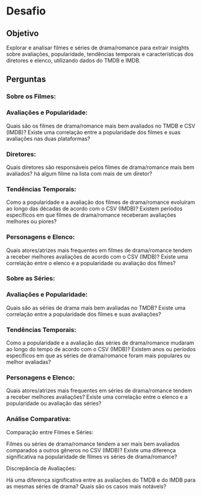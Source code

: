 # Desafio

## Objetivo

Explorar e analisar filmes e séries de drama/romance para extrair insights sobre avaliações, popularidade, tendências temporais e características dos diretores e elenco, utilizando dados do TMDB e IMDB.

## Perguntas

### Sobre os Filmes:

### Avaliações e Popularidade:
Quais são os filmes de drama/romance mais bem avaliados no TMDB e CSV (IMDB)?
Existe uma correlação entre a popularidade dos filmes e suas avaliações nas duas plataformas?

### Diretores:
Quais diretores são responsáveis pelos filmes de drama/romance mais bem avaliados? há algum filme na lista com mais de um diretor?

### Tendências Temporais:
Como a popularidade e a avaliação dos filmes de drama/romance evoluíram ao longo das décadas de acordo com o CSV (IMDB)?
Existem períodos específicos em que filmes de drama/romance receberam avaliações melhores ou piores?

### Personagens e Elenco:
Quais atores/atrizes mais frequentes em filmes de drama/romance tendem a receber melhores avaliações de acordo com o CSV (IMDB)?
Existe uma correlação entre o elenco e a popularidade ou avaliação dos filmes?

### Sobre as Séries:

### Avaliações e Popularidade:
Quais são as séries de drama mais bem avaliadas no TMDB?
Existe uma correlação entre a popularidade dos filmes e suas avaliações?

### Tendências Temporais:
Como a popularidade e a avaliação das séries de drama/romance mudaram ao longo do tempo de acordo com o CSV (IMDB)?
Existem anos ou períodos específicos em que as séries de drama/romance foram mais populares ou melhor avaliadas?

### Personagens e Elenco:
Quais atores/atrizes mais frequentes em séries de drama/romance tendem a receber melhores avaliações?
Existe uma correlação entre o elenco e a popularidade ou avaliação das séries?

### Análise Comparativa:
Comparação entre Filmes e Séries:

Filmes ou séries de drama/romance tendem a ser mais bem avaliados comparados a outros gêneros no CSV (IMDB)?
Existe uma diferença significativa na popularidade de filmes vs séries de drama/romance?

Discrepância de Avaliações:

Há uma diferença significativa entre as avaliações do TMDB e do IMDB para as mesmas séries de drama? Quais são os casos mais notáveis?
